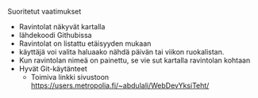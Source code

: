 Suoritetut vaatimukset
- Ravintolat näkyvät kartalla
- lähdekoodi Githubissa
- Ravintolat on listattu etäisyyden mukaan
- käyttäjä voi valita haluaako nähdä päivän tai viikon ruokalistan.
- Kun ravintolan nimeä on painettu, se vie sut kartalla ravintolan kohtaan
- Hyvät Git-käytänteet
  - Toimiva linkki sivustoon https://users.metropolia.fi/~abdulali/WebDevYksiTeht/
